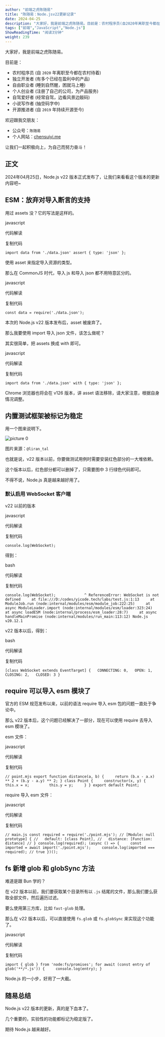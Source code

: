 ```yaml
---
author: "前端之虎陈随易"
title: "陈随易：Node.jsv22更新记录"
date: 2024-04-25
description: "大家好，我是前端之虎陈随易。目前是：农村程序员(自2020年离职至今都在农村待着)独立开发者(有多个已经在盈利中的产品)自由职业者(睡到自然醒，困就马上睡)个人创业者(注册了自己"
tags: ["前端","JavaScript","Node.js"]
ShowReadingTime: "阅读3分钟"
weight: 239
---
```

大家好，我是前端之虎陈随易。

目前是：

*   农村程序员 (自 `2020` 年离职至今都在农村待着)
*   独立开发者 (有多个已经在盈利中的产品)
*   自由职业者 (睡到自然醒，困就马上睡)
*   个人创业者 (注册了自己的公司，为产品服务)
*   自驾爱好者 (经常自驾，边看风景边敲码)
*   小说写作者 (抽空码字中)
*   开源推进者 (自 `2019` 年持续开源至今)

欢迎跟我交朋友：

*   公众号：`陈随易`
*   个人网站：[chensuiyi.me](https://link.juejin.cn?target=https%3A%2F%2Fchensuiyi.me "https://chensuiyi.me")

让我们一起积极向上，为自己而努力奋斗！

正文
--

2024年04月25日，Node.js v22 版本正式发布了，让我们来看看这个版本的更新内容吧~

ESM：放弃对导入断言的支持
--------------

用过 assets 没？它的写法是这样的。

javascript

 代码解读

复制代码

`import data from './data.json' assert { type: 'json' };`

使用 asset 来指定导入资源的类型。

那么在 CommonJS 时代，导入 js 和导入 json 都不用特意区分的。

javascript

 代码解读

复制代码

`const data = require('./data.json');`

本次的 Node.js v22 版本发布后，asset 被废弃了。

那么我要使用 import 导入 json 文件，该怎么做呢？

其实很简单，把 assets 换成 with 即可。

javascript

 代码解读

复制代码

`import data from './data.json' with { type: 'json' };`

Chrome 浏览器也将会在 v126 版本，讲 asset 语法移除，请大家注意，根据自身情况调整。

内置测试框架被标记为稳定
------------

用一个图来说明下。

![picture 0](https://p3-juejin.byteimg.com/tos-cn-i-k3u1fbpfcp/eea63847bad74a0182b0701ad6303ddc~tplv-k3u1fbpfcp-jj-mark:3024:0:0:0:q75.awebp#?w=900&h=793&s=426077&e=png&b=282924)

图片来源：`@liran_tal`

也就是说，v22 版本以前，你要做测试用例时需要安装红色部分的一大堆依赖。

这个版本以后，红色部分都可以删掉了，只需要图中 3 行绿色代码即可。

不得不说，Node.js 真是越来越好用了。

### 默认启用 WebSocket 客户端

v22 以前的版本

javascript

 代码解读

复制代码

`console.log(WebSocket);`

得到：

bash

 代码解读

复制代码

`console.log(WebSocket);             ^ ReferenceError: WebSocket is not defined     at file:///D:/codes/yicode.tech/labs/test.js:1:13     at ModuleJob.run (node:internal/modules/esm/module_job:222:25)     at async ModuleLoader.import (node:internal/modules/esm/loader:323:24)     at async loadESM (node:internal/process/esm_loader:28:7)     at async handleMainPromise (node:internal/modules/run_main:113:12) Node.js v20.12.1`

v22 版本以后，得到：

bash

 代码解读

复制代码

`[class WebSocket extends EventTarget] {   CONNECTING: 0,   OPEN: 1,   CLOSING: 2,   CLOSED: 3 }`

require 可以导入 esm 模块了
--------------------

官方的 ESM 规范发布以来，以前的语法 require 导入 esm 包的问题一直处于争论中。

那么 v22 版本后，这个问题已经解决了一部分，现在可以使用 require 去导入 esm 模块了。

esm 文件：

javascript

 代码解读

复制代码

`// point.mjs export function distance(a, b) {     return (b.x - a.x) ** 2 + (b.y - a.y) ** 2; } class Point {     constructor(x, y) {         this.x = x;         this.y = y;     } } export default Point;`

require 导入 esm 文件：

javascript

 代码解读

复制代码

`// main.js const required = require('./point.mjs'); // [Module: null prototype] { //   default: [class Point], //   distance: [Function: distance] // } console.log(required); (async () => {     const imported = await import('./point.mjs');     console.log(imported === required); // true })();`

fs 新增 glob 和 globSync 方法
------------------------

难道是跟 Bun 学的？

在 v22 版本以前，我们要获取某个目录所有以 `.js` 结尾的文件，那么我们要么获取全部文件，然后遍历过滤。

要么使用第三方库，比如 `fast-glob` 处理。

那么在 v22 版本以后，可以直接使用 `fs.glob` 或 `fs.globSync` 来实现这个功能了。

javascript

 代码解读

复制代码

`import { glob } from 'node:fs/promises'; for await (const entry of glob('**/*.js')) {     console.log(entry); }`

Node.js 的一小步，好用了一大截。

随易总结
----

Node.js v22 版本的更新，真的是下血本了。

几个重要的，实验性的功能都标记为稳定版了。

期待 Node.js 越来越好。